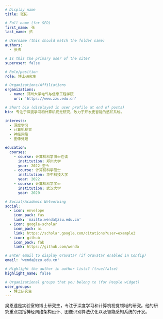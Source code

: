 ```yaml
---
# Display name
title: 张拓

# Full name (for SEO)
first_name: 张
last_name: 拓

# Username (this should match the folder name)
authors:
  - 张拓

# Is this the primary user of the site?
superuser: false

# Role/position
role: 博士研究生

# Organizations/Affiliations
organizations:
  - name: 郑州大学电气与信息工程学院
    url: 'https://www.zzu.edu.cn'

# Short bio (displayed in user profile at end of posts)
bio: 专注于深度学习和计算机视觉研究，致力于开发更智能的感知系统。

interests:
  - 深度学习
  - 计算机视觉
  - 神经网络
  - 图像处理

education:
  courses:
    - course: 计算机科学博士在读
      institution: 郑州大学
      year: 2022-至今
    - course: 计算机科学硕士
      institution: 华中科技大学
      year: 2022
    - course: 计算机科学学士
      institution: 武汉大学
      year: 2020

# Social/Academic Networking
social:
  - icon: envelope
    icon_pack: fas
    link: 'mailto:wenda@zzu.edu.cn'
  - icon: google-scholar
    icon_pack: ai
    link: https://scholar.google.com/citations?user=example2
  - icon: github
    icon_pack: fab
    link: https://github.com/wenda

# Enter email to display Gravatar (if Gravatar enabled in Config)
email: 'wenda@zzu.edu.cn'

# Highlight the author in author lists? (true/false)
highlight_name: false

# Organizational groups that you belong to (for People widget)
user_groups:
  - 博士研究生
---
```


吳恩達是实验室的博士研究生，专注于深度学习和计算机视觉领域的研究。他的研究重点包括神经网络架构设计、图像识别算法优化以及智能感知系统的开发。
